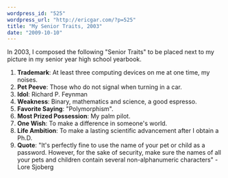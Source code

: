 ```yaml
---
wordpress_id: "525"
wordpress_url: "http://ericgar.com/?p=525"
title: "My Senior Traits, 2003"
date: "2009-10-10"
---
```

In 2003, I composed the following "Senior Traits" to be placed next to my picture in my senior year high school yearbook.

<ol>
<li><strong>Trademark</strong>: At least three computing devices on me at one time, my noises.</li>
<li><strong>Pet Peeve</strong>: Those who do not signal when turning in a car.</li>
<li><strong>Idol</strong>: Richard P. Feynman</li>
<li><strong>Weakness</strong>: Binary, mathematics and science, a good espresso.</li>
<li><strong>Favorite Saying</strong>: "Polymorphism".</li>
<li><strong>Most Prized Possession</strong>: My palm pilot.</li>
<li><strong>One Wish</strong>: To make a difference in someone's world.</li>
<li><strong>Life Ambition</strong>: To make a lasting scientific advancement after I obtain a Ph.D.</li>
<li><strong>Quote</strong>: "It's perfectly fine to use the name of your pet or child as a password. However, for the sake of security, make sure the names of all your pets and children contain several non-alphanumeric characters" - Lore Sjoberg</li>
</ol>
